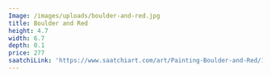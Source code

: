 ```yaml
---
Image: /images/uploads/boulder-and-red.jpg
title: Boulder and Red
height: 4.7
width: 6.7
depth: 0.1
price: 277
saatchiLink: 'https://www.saatchiart.com/art/Painting-Boulder-and-Red/189576/4950307/view'
---
```


